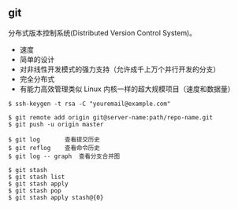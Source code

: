 ## git

分布式版本控制系统(Distributed Version Control System)。

- 速度
- 简单的设计
- 对非线性开发模式的强力支持（允许成千上万个并行开发的分支）
- 完全分布式
- 有能力高效管理类似 Linux 内核一样的超大规模项目（速度和数据量）


```
$ ssh-keygen -t rsa -C "youremail@example.com"

$ git remote add origin git@server-name:path/repo-name.git
$ git push -u origin master

$ git log		查看提交历史
$ git reflog	查看命令历史
$ git log -- graph	查看分支合并图

$ git stash
$ git stash list
$ git stash apply
$ git stash pop
$ git stash apply stash@{0}

```
